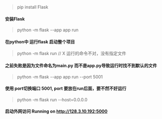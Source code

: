 > pip install Flask

#### 安装Flask

> python -m flask --app app run

#### 在python中 运行flask 启动整个项目

> python -m flask run // X 运行的命令不对，没有指定文件

#### 之前失败是因为文件命名为main.py 而不是app.py导致运行时找不到默认的文件

> python -m flask --app app run --port 5001

#### 使用 port切换端口 5001, port 要放在run后面，要不然不好运行

> python -m flask run --host=0.0.0.0

#### 启动外网访问 Running on <http://128.3.10.192:5000>
